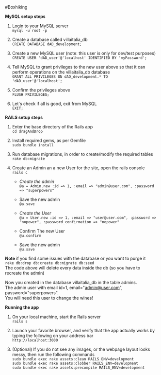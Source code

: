 #Boxhiking

**MySQL setup steps**  

1. Login to your MySQL server  
`mysql -u root -p`  

2. Create a database called villaitalia_db  
`CREATE DATABASE dAD_development;`  

3. Create a new MySQL user (note: this user is only for dev/test purposes)  
`CREATE USER 'dAD_user'@'localhost' IDENTIFIED BY 'myPassword';`  

4. Tell MySQL to grant privileges to the new user above so that it can perform operations on the villaitalia_db database  
`GRANT ALL PRIVILEGES ON dAD_development.* TO 'dAD_user'@'localhost';`  

5. Confirm the privileges above  
`FLUSH PRIVILEGES;`  

6. Let's check if all is good, exit from MySQL  
`EXIT;`  

**RAILS setup steps**    

1. Enter the base directory of the Rails app  
`cd dragAndDrop`  

2. Install required gems, as per Gemfile  
`sudo bundle install`  

3. Run database migrations, in order to create/modify the required tables  
`rake db:migrate`  

5. Create an Admin an a new User for the site, open the rails console  
`rails c`  

	- *Create the admin*  
	`@a = Admin.new :id => 1, :email => "admin@user.com", :password => "superpowers"`  

	- Save the new admin  
	`@a.save`  
	
	- *Create the User*  
	`@u = User.new :id => 1, :email => "user@user.com", :password => "nopower", :password_confirmation => "nopower"`  

	- Confirm The new User  
	`@u.confirm`

	- Save the new admin  
	`@u.save`  

**Note** if you find some issues with the database or you want to purge it  
`rake db:drop db:create db:migrate db:seed`  
The code above will delete every data inside the db (so you have to recreate the admin)    

Now you created in the database villaitalia_db in the table admins.  
The admin user with email id=1, email="admin@user.com", password="superpowers".  
You will need this user to change the wines!    

**Running the app**    

1. On your local machine, start the Rails server  
`rails s`  

2. Launch your favorite browser, and verify that the app actually works by typing the following on your address bar  
`http://localhost:3000`  

3. (Optional) If you do not see any images, or the webpage layout looks messy, then run the following commands  
`sudo bundle exec rake assets:clean RAILS_ENV=development`  
`sudo bundle exec rake assets:clobber RAILS_ENV=development`  
`sudo bundle exec rake assets:precompile RAILS_ENV=development`  


